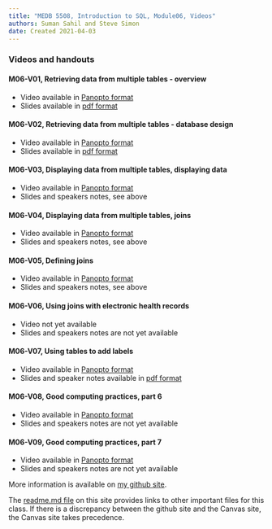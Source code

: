 ```yaml
---
title: "MEDB 5508, Introduction to SQL, Module06, Videos"
authors: Suman Sahil and Steve Simon
date: Created 2021-04-03
---
```


### Videos and handouts

#### M06-V01, Retrieving data from multiple tables - overview

+ Video available in [Panopto format][m06v01]
+ Slides available in [pdf format][git1]

#### M06-V02, Retrieving data from multiple tables - database design

+ Video available in [Panopto format][m06v02]
+ Slides available in [pdf format][git2]

#### M06-V03, Displaying data from multiple tables, displaying data

+ Video available in [Panopto format][m06v03]
+ Slides and speakers notes, see above

#### M06-V04, Displaying data from multiple tables, joins

+ Video available in [Panopto format][m06v04]
+ Slides and speakers notes, see above

#### M06-V05, Defining joins

+ Video available in [Panopto format][m06v05]
+ Slides and speakers notes, see above

#### M06-V06, Using joins with electronic health records

+ Video not yet available
+ Slides and speakers notes are not yet available

#### M06-V07, Using tables to add labels

+ Video available in [Panopto format][m06v07]
+ Slides and speaker notes available in [pdf format][git7]

#### M06-V08, Good computing practices, part 6

+ Video available in [Panopto format][m06v08]
+ Slides and speakers notes are not yet available

#### M06-V09, Good computing practices, part 7

+ Video available in [Panopto format][m06v09]
+ Slides and speakers notes are not yet available

<!---my git--->
More information is available on [my github site][thisf].

The [readme.md file][mygit] on this site provides links to other important files for this class. If there is a discrepancy between the github site and the Canvas site, the Canvas site takes precedence.

[thisf]: https://github.com/pmean/introduction-to-sql/blob/master/modules/5508-06-videos.md
[mygit]: https://github.com/pmean/introduction-to-sql/blob/master/README.md
<!---my git--->

[git1]: https://github.com/pmean/introduction-to-sql/blob/master/results/m06-v01-basic-terminologies.pdf
[git2]: https://github.com/pmean/introduction-to-sql/blob/master/results/m06-v02-database-design.pdf
[git3]: https://github.com/pmean/introduction-to-sql/blob/master/results/m06-v03-multiple-tables.pdf
[git4]: https://github.com/pmean/introduction-to-sql/blob/master/results/m06-v04-dispaying-data.pdf
[git5]: https://github.com/pmean/introduction-to-sql/blob/master/results/m06-v05-using-joins.pdf

[git7]: https://github.com/pmean/introduction-to-sql/blob/master/results/m06-v07-simple-joins.pdf

[m06v01]: https://umsystem.hosted.panopto.com/Panopto/Pages/Viewer.aspx?id=57794837-cc4b-41cb-88cb-aae600ee69b1
[m06v02]: https://umsystem.hosted.panopto.com/Panopto/Pages/Viewer.aspx?id=6ebdc433-6956-4c94-9bd2-aae600f01315
[m06v03]: https://umsystem.hosted.panopto.com/Panopto/Pages/Viewer.aspx?id=9ae3efa4-7da9-4b8f-b36d-aaf6006e374c
[m06v04]: https://umsystem.hosted.panopto.com/Panopto/Pages/Viewer.aspx?id=939fc4b0-944c-4e48-8206-aaf600707cef
[m06v05]: https://umsystem.hosted.panopto.com/Panopto/Pages/Viewer.aspx?id=3749d09c-6920-448d-8e26-aaf600a1f926

[m06v07]: https://umsystem.hosted.panopto.com/Panopto/Pages/Viewer.aspx?id=87e714e8-6c7f-4446-a4e6-aae6014bb97a
[m06v08]: https://umsystem.hosted.panopto.com/Panopto/Pages/Viewer.aspx?id=681ca99d-55bf-4c7c-a1e4-ab190167c797
[m06v09]: https://umsystem.hosted.panopto.com/Panopto/Pages/Viewer.aspx?id=31ad3ca7-2db7-4d1d-a5a8-ab19016db1c6
